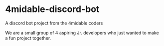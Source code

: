 # 4midable-discord-bot
A discord bot project from the 4midable coders

We are a small group of 4 aspiring Jr. developers who
just wanted to make a fun project together. 